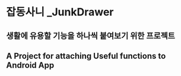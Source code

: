 # 잡동사니 _JunkDrawer
## 생활에 유용할 기능을 하나씩 붙여보기 위한 프로젝트
## A Project for attaching Useful functions to Android App
